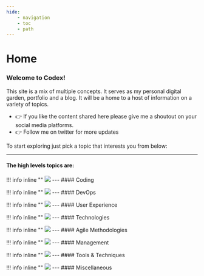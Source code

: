 ```yaml
---
hide:
    - navigation
    - toc
    - path
---
```


# Home

### Welcome to Codex!

This site is a mix of multiple concepts. It serves as my personal digital garden, portfolio and a blog.
It will be a home to a host of information on a variety of topics.

- 👉 If you like the content shared here please give me a shoutout on your social media platforms.
- 👉 Follow me on twitter for more updates

To start exploring just pick a topic that interests you from below:

---
#### The high levels topics are:

!!! info inline ""
    ![](https://placehold.co/400x600)
    ---
    #### Coding

!!! info inline ""
    ![](https://placehold.co/400x600)
    ---
    #### DevOps

!!! info inline ""
    ![](https://placehold.co/400x600)
    ---
    #### User Experience

!!! info inline ""
    ![](https://placehold.co/400x600)
    ---
    #### Technologies

!!! info inline ""
    ![](https://placehold.co/400x600)
    ---
    #### Agile Methodologies

!!! info inline ""
    ![](https://placehold.co/400x600)
    ---
    #### Management

!!! info inline ""
    ![](https://placehold.co/400x600)
    ---
    #### Tools & Techniques

!!! info inline ""
    ![](https://placehold.co/400x600)
    ---
    #### Miscellaneous






